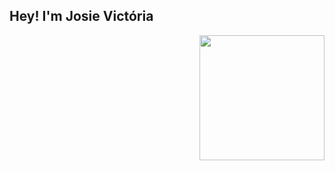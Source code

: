 <h2>Hey! I'm Josie Victória</h2>
<img src="https://media2.giphy.com/media/VbnUQpnihPSIgIXuZv/giphy.gif?cid=790b761163e93501300823f55a2e2f76111cc81a16f13895&rid=giphy.gif&ct=g" width="200" align="right">
